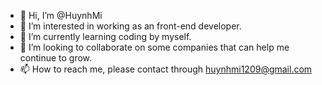 - 👋 Hi, I’m @HuynhMi
- 👀 I’m interested in working as an front-end developer.
- 🌱 I’m currently learning coding by myself.
- 💞️ I’m looking to collaborate on some companies that can help me continue to grow.
- 📫 How to reach me, please contact through huynhmi1209@gmail.com

<!---
HuynhMi/HuynhMi is a ✨ special ✨ repository because its `README.md` (this file) appears on your GitHub profile.
You can click the Preview link to take a look at your changes.
--->
